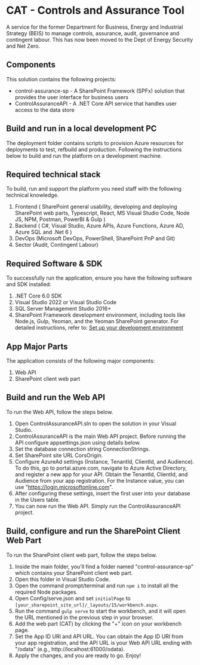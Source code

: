 # CAT - Controls and Assurance Tool
 
A service for the former Department for Business, Energy and Industrial Strategy (BEIS) to manage controls, assurance, audit, governance and contingent labour. This has now been moved to the Dept of Energy Security and Net Zero.

## Components

This solution contains the following projects:

* control-assurance-sp - A SharePoint Framework (SPFx) solution that provides the user interface for business users
* ControlAssuranceAPI - A .NET Core API service that handles user access to the data store

## Build and run in a local development PC

The deployment folder contains scripts to provision Azure resources for deployments to test, refbuild and production. Following the instructions below to build and run the platform on a development machine.

## Required technical stack
To build, run and support the platform you need staff with the following technical knowledge.
1. Frontend ( SharePoint general usability, developing and deploying SharePoint web parts, Typescript, React, MS Visual Studio Code, Node JS, NPM, Postman, PowerBI & Gulp )
2. Backend ( C#, Visual Studio, Azure APIs, Azure Functions, Azure AD, Azure SQL and .Net 6 )
3. DevOps (Microsoft DevOps, PowerShell, SharePoint PnP and Git)
4. Sector (Audit, Contingent Labour)

  
## Required Software & SDK
To successfully run the application, ensure you have the following software and SDK installed:

1. .NET Core 6.0 SDK
2. Visual Studio 2022 or Visual Studio Code
3. SQL Server Management Studio 2016+
4. SharePoint Framework development environment, including tools like Node.js, Gulp, Yeoman, and the Yeoman SharePoint generator. For detailed instructions, refer to: [Set up your development environment](https://learn.microsoft.com/en-us/sharepoint/dev/spfx/set-up-your-development-environment)

## App Major Parts
The application consists of the following major components:

1. Web API
2. SharePoint client web part

## Build and run the Web API
To run the Web API, follow the steps below.
1. Open ControlAssuranceAPI.sln to open the solution in your Visual Studio.
3. ControlAssuranceAPI is the main Web API project. Before running the API configure appsettings.json using details below.
4. Set the database connection string ConnectionStrings. 
5. Set SharePoint site URL CorsOrigin.
6. Configure AzureAd settings (Instance, TenantId, ClientId, and Audience). To do this, go to portal.azure.com, navigate to Azure Active Directory, and register a new app for your API. Obtain the TenantId, ClientId, and Audience from your app registration. For the Instance value, you can use "https://login.microsoftonline.com".
7. After configuring these settings, insert the first user into your database in the Users table.
8. You can now run the Web API. Simply run the ControlAssuranceAPI project.

## Build, configure and run the SharePoint Client Web Part
To run the SharePoint client web part, follow the steps below.

1. Inside the main folder, you'll find a folder named "control-assurance-sp" which contains your SharePoint client web part.
2. Open this folder in Visual Studio Code.
3. Open the command prompt/terminal and run `npm i` to install all the required Node packages.
4. Open Config/serve.json and set `initialPage` to `[your_sharepoint_site_url]/_layouts/15/workbench.aspx`.
5. Run the command `gulp serve` to start the workbench, and it will open the URL mentioned in the previous step in your browser.
6. Add the web part (CAT) by clicking the "+" icon on your workbench page.
7. Set the App ID URI and API URL. You can obtain the App ID URI from your app registration, and the API URL is your Web API URL ending with "/odata" (e.g., http://localhost:61000/odata).
8. Apply the changes, and you are ready to go. Enjoy!
